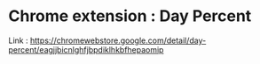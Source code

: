 # Chrome extension : Day Percent
Link : https://chromewebstore.google.com/detail/day-percent/eagjjbicnlghfjbpdiklhkbfhepaomip
